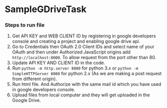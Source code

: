 # SampleGDriveTask

<h3>Steps to run file</h3>

1. Get API KEY and WEB CLIENT ID by registering in google developers console and creating a project and enabling google drive api.
2. Go to Credentials then OAuth 2.0 Client IDs and select name of your OAuth and then under Authorized JavaScript origins add ``` http://localhost:8000 ```. To allow request from the port other than 80.
3. Update API KEY AND CLIENT ID in the code.
4. Run ``` python -m http.server 8000 ``` for python 3.x or ``` python -m SimpleHTTPServer 8000 ``` for python 2.x (As we are making a post request from different origin).
5. Run html file. And Authorize with the same mail id which you have used in google developers console.
6. Upload files from local computer and they will get uploaded in the Google Drive.

